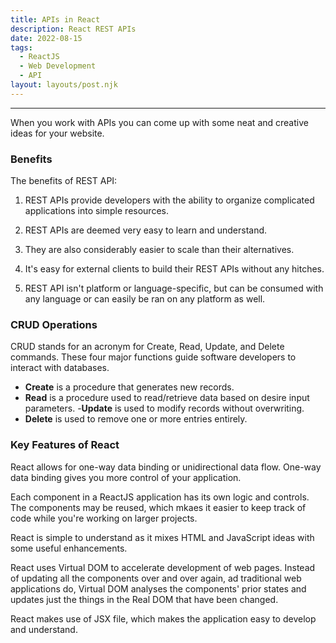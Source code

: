 ```yaml
---
title: APIs in React
description: React REST APIs
date: 2022-08-15
tags:
  - ReactJS
  - Web Development
  - API
layout: layouts/post.njk
---
```


---

When you work with APIs you can come up with some neat and creative ideas for your website.

### Benefits

The benefits of REST API:

1. REST APIs provide developers with the ability to organize complicated applications into simple resources.

2. REST APIs are deemed very easy to learn and understand.

3. They are also considerably  easier to scale than their alternatives.

4. It's easy for external clients to build their REST APIs without any hitches.

5. REST API isn't platform or language-specific, but can be consumed with any language or can easily be ran on any platform as well.

### CRUD Operations

CRUD stands for an acronym for Create, Read, Update, and Delete commands. These four major functions guide software developers to interact with databases.

- <b>Create</b> is a procedure that generates new records.
- <b>Read</b> is a procedure used to read/retrieve data based on desire input parameters.
-<b>Update</b> is used to modify records without overwriting.
- <b>Delete</b> is used to remove one or more entries entirely.

### Key Features of React

React allows for one-way data binding or unidirectional data flow. One-way data binding gives you more control of your application.

Each component in a ReactJS application has its own logic and controls. The components may be reused, which mkaes it easier to keep track of code while you're working on larger projects.

React is simple to understand as it mixes HTML and JavaScript ideas with some useful enhancements.

React uses Virtual DOM to accelerate development of web pages. Instead of updating all the components over and over again, ad traditional web applications do, Virtual DOM analyses the components' prior states and updates just the things in the Real DOM that have been changed. 

React makes use of JSX file, which makes the application easy to develop and understand.
